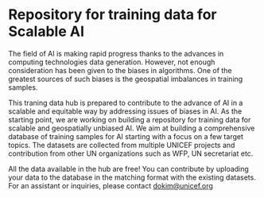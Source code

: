 # Repository for training data for Scalable AI 

The field of AI is making rapid progress thanks to the advances in computing technologies data generation. However, not enough consideration has been given to the biases in algorithms. One of the greatest sources of such biases is the geospatial imbalances in training samples.

This traning data hub is prepared to contribute to the advance of AI in a scalable and equitable way by addressing issues of biases in AI. As the starting point, we are working on building a repository for training data for scalable and geospatially unbiased AI. We aim at building a comprehensive database of training samples for AI starting with a focus on a few target topics. The datasets are collected from multiple UNICEF projects and contribution from other UN organizations such as WFP, UN secretariat etc.

All the data available in the hub are free!
You can contribute by uploading your data to the database in the matching format with the existing datasets. For an assistant or inquiries, please contact dokim@unicef.org


